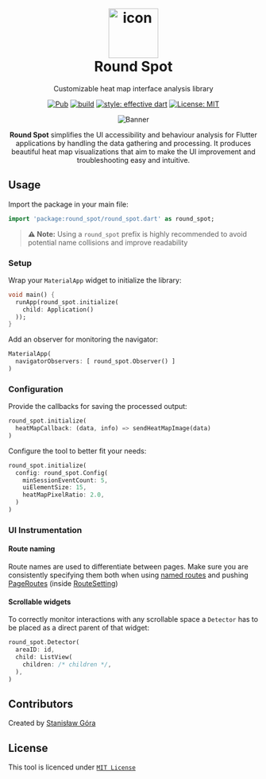 # <div align="center"><img src="https://raw.githubusercontent.com/stasgora/round-spot/master/assets/logo.png" alt="icon" width="100"><br> Round Spot</div>

<div align="center">
  Customizable heat map interface analysis library
  
  
  <a href="https://pub.dev/packages/round_spot"><img src="https://img.shields.io/pub/v/round_spot.svg?color=blueviolet" alt="Pub"></a>
  <a href="https://github.com/stasgora/round-spot/actions"><img src="https://github.com/stasgora/round-spot/workflows/build/badge.svg" alt="build"></a>
  <a href="https://github.com/tenhobi/effective_dart"><img src="https://img.shields.io/badge/style-effective_dart-40c4ff.svg" alt="style: effective dart"></a>
  <a href="https://github.com/stasgora/round-spot/blob/master/LICENSE"><img src="https://img.shields.io/badge/license-MIT-blue.svg" alt="License: MIT"></a>

<img src="https://raw.githubusercontent.com/stasgora/round-spot/master/assets/banner.png" alt="Banner"><br>

**Round Spot** simplifies the UI accessibility and behaviour analysis for Flutter applications by handling the data gathering and processing.
It produces beautiful heat map visualizations that aim to make the UI improvement and troubleshooting easy and intuitive.
</div>

## Usage
Import the package in your main file:
```dart
import 'package:round_spot/round_spot.dart' as round_spot;
```
> **⚠️ Note:** Using a `round_spot` prefix is highly recommended to avoid potential name collisions and improve readability

### Setup
Wrap your `MaterialApp` widget to initialize the library:
```dart
void main() {
  runApp(round_spot.initialize(
    child: Application()
  ));
}
```
Add an observer for monitoring the navigator:
```dart
MaterialApp(
  navigatorObservers: [ round_spot.Observer() ]
)
```

### Configuration
Provide the callbacks for saving the processed output:
```dart
round_spot.initialize(
  heatMapCallback: (data, info) => sendHeatMapImage(data)
)
```
Configure the tool to better fit your needs:
```dart
round_spot.initialize(
  config: round_spot.Config(
    minSessionEventCount: 5,
    uiElementSize: 15,
    heatMapPixelRatio: 2.0,
  )
)
```
### UI Instrumentation

#### Route naming
Route names are used to differentiate between pages.
Make sure you are consistently specifying them both when 
using [named routes](https://flutter.dev/docs/cookbook/navigation/named-routes) and
pushing [PageRoutes](https://api.flutter.dev/flutter/widgets/PageRoute-class.html)
(inside [RouteSetting](https://api.flutter.dev/flutter/widgets/RouteSettings-class.html))

#### Scrollable widgets
To correctly monitor interactions with any scrollable space a `Detector` 
has to be placed as a direct parent of that widget:
```dart
round_spot.Detector(
  areaID: id,
  child: ListView(
    children: /* children */,
  ),
)
```

## Contributors
Created by [Stanisław Góra](https://github.com/stasgora/)

## License
This tool is licenced under [`MIT License`](https://github.com/stasgora/round-spot/blob/master/LICENSE)
